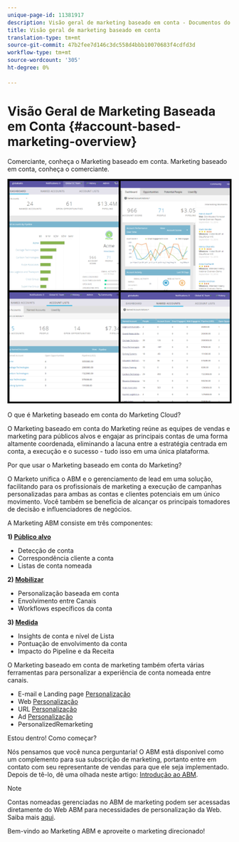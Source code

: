 ```yaml
---
unique-page-id: 11381917
description: Visão geral de marketing baseado em conta - Documentos do marketing - Documentação do produto
title: Visão geral de marketing baseado em conta
translation-type: tm+mt
source-git-commit: 47b2fee7d146c3dc558d4bbb10070683f4cdfd3d
workflow-type: tm+mt
source-wordcount: '305'
ht-degree: 0%

---
```



# Visão Geral de Marketing Baseada em Conta {#account-based-marketing-overview}

Comerciante, conheça o Marketing baseado em conta. Marketing baseado em conta, conheça o comerciante.

![](assets/photo-collage.png)

O que é Marketing baseado em conta do Marketing Cloud?

O Marketing baseado em conta do Marketing reúne as equipes de vendas e marketing para públicos alvos e engajar as principais contas de uma forma altamente coordenada, eliminando a lacuna entre a estratégia centrada em conta, a execução e o sucesso - tudo isso em uma única plataforma.

Por que usar o Marketing baseado em conta do Marketing?

O Marketo unifica o ABM e o gerenciamento de lead em uma solução, facilitando para os profissionais de marketing a execução de campanhas personalizadas para ambas as contas e clientes potenciais em um único movimento. Você também se beneficia de alcançar os principais tomadores de decisão e influenciadores de negócios.

A Marketing ABM consiste em três componentes:

**1)  [Público alvo](http://docs.marketo.com/display/docs/target)**

* Detecção de conta
* Correspondência cliente a conta
* Listas de conta nomeada

**2)  [Mobilizar](http://docs.marketo.com/display/docs/engage)**

* Personalização baseada em conta
* Envolvimento entre Canais
* Workflows específicos da conta

**3)  [Medida](http://docs.marketo.com/display/docs/measure)**

* Insights de conta e nível de Lista
* Pontuação de envolvimento da conta
* Impacto do Pipeline e da Receita

O Marketing baseado em conta de marketing também oferta várias ferramentas para personalizar a experiência de conta nomeada entre canais.

* E-mail e Landing page [Personalização](http://docs.marketo.com/display/DOCS/Personalization)
* Web [Personalização](http://docs.marketo.com/display/DOCS/Account-Based+Web+Marketing)
* URL [Personalização](http://docs.marketo.com/display/DOCS/Enable+Personalized+URLs+for+Your+Account)
* Ad [Personalização](http://docs.marketo.com/display/DOCS/Create+a+Custom+Audience+in+Facebook)
* [](http://docs.marketo.com/display/DOCS/Website+Retargeting) PersonalizedRemarketing

Estou dentro! Como começar?

Nós pensamos que você nunca perguntaria! O ABM está disponível como um complemento para sua subscrição de marketing, portanto entre em contato com seu representante de vendas para que ele seja implementado. Depois de tê-lo, dê uma olhada neste artigo: [Introdução ao ABM](getting-started-with-abm.md).

>[!NOTE]
>
>Contas nomeadas gerenciadas no ABM de marketing podem ser acessadas diretamente do Web ABM para necessidades de personalização da Web. Saiba mais [aqui](http://docs.marketo.com/display/public/DOCS/Account-Based+Web+Marketing+with+ABM).

Bem-vindo ao Marketing ABM e aproveite o marketing direcionado!

